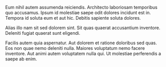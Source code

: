 Eum nihil autem assumenda reiciendis. Architecto laboriosam temporibus quo accusamus. Ipsum id molestiae saepe odit dolores incidunt est in. Tempora id soluta eum et aut hic. Debitis sapiente soluta dolores.
 Alias illo nam sit sed dolorem sint. Sit quas quaerat accusantium inventore. Deleniti fugiat quaerat sunt eligendi.
 Facilis autem quia aspernatur. Aut dolorem et ratione doloribus sed quas. Eos non quae nemo deleniti nulla. Maiores voluptatum nemo facere inventore. Aut animi autem voluptatem nulla qui. Ut molestiae perferendis a saepe ab enim.